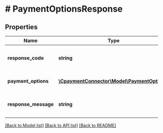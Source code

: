 # # PaymentOptionsResponse

## Properties

Name | Type | Description | Notes
------------ | ------------- | ------------- | -------------
**response_code** | **string** | The response code of the service | [optional] 
**payment_options** | [**\CpaymentConnector\Model\PaymentOption[]**](PaymentOption.md) | All payment options data | [optional] 
**response_message** | **string** | The response code of the service | [optional] 

[[Back to Model list]](../../README.md#documentation-for-models) [[Back to API list]](../../README.md#documentation-for-api-endpoints) [[Back to README]](../../README.md)


